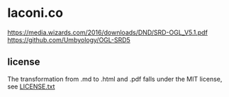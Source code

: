 
# laconi.co

https://media.wizards.com/2016/downloads/DND/SRD-OGL_V5.1.pdf
https://github.com/Umbyology/OGL-SRD5


## license

The transformation from .md to .html and .pdf falls under the MIT license, see [LICENSE.txt](LICENSE.txt)

